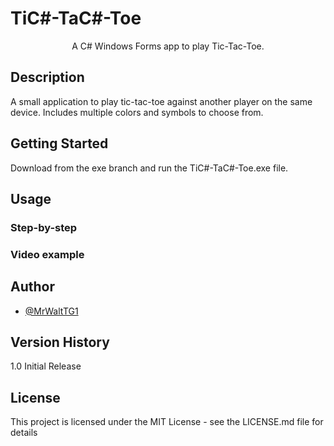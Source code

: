 # TiC#-TaC#-Toe

<p align="center">A C# Windows Forms app to play Tic-Tac-Toe.</p>

## Description

A small application to play tic-tac-toe against another player on the same device. Includes multiple colors and symbols to choose from.


## Getting Started

Download from the exe branch and run the TiC#-TaC#-Toe.exe file.

## Usage

### Step-by-step

### Video example


## Author

- <a href="https://github.com/MrWaltTG1">@MrWaltTG1</a>

## Version History

1.0
Initial Release

## License

This project is licensed under the MIT License - see the LICENSE.md file for details
